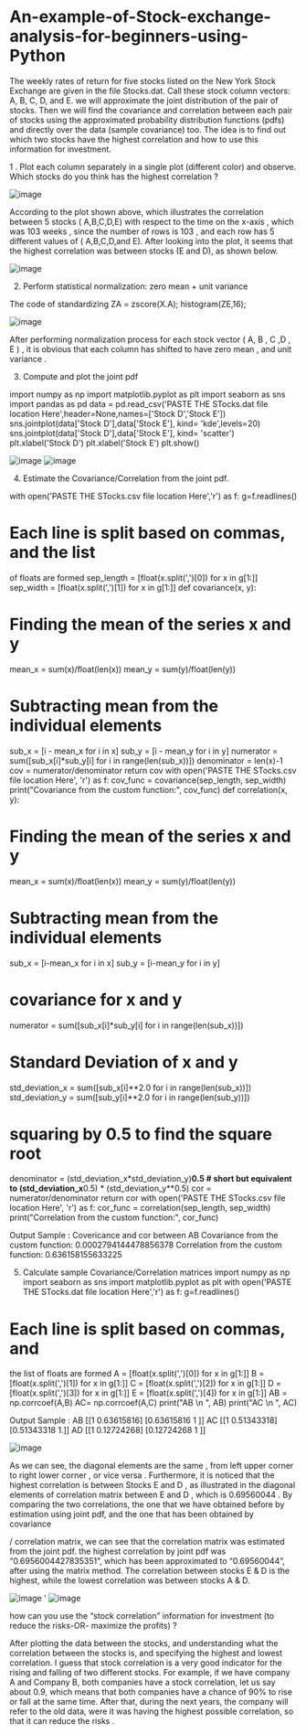 # An-example-of-Stock-exchange-analysis-for-beginners-using-Python
The weekly rates of return for five stocks listed on the New York Stock Exchange are given in the file Stocks.dat. Call these stock column vectors: A, B, C, D, and E. we will approximate the joint distribution of the pair of stocks. Then we will find the covariance and correlation between each pair of stocks using the approximated probability distribution functions (pdfs) and directly over the data (sample covariance) too. The idea is to find out which two stocks have the highest correlation and how to use this information for investment.


1 . Plot each column separately in a single plot (different color) and
observe. Which stocks do you think has the highest correlation ?

![image](https://user-images.githubusercontent.com/106637184/178302311-91b7e4c4-0f81-4b01-8826-8f0d596c0e46.png)

According to the plot shown above, which illustrates the correlation
between 5 stocks ( A,B,C,D,E) with respect to the time on the x-axis ,
which was 103 weeks , since the number of rows is 103 , and each row has
5 different values of ( A,B,C,D,and E). After looking into the plot, it seems
that the highest correlation was between stocks (E and D), as shown
below.

![image](https://user-images.githubusercontent.com/106637184/178302522-00f11d04-5fdc-4a6e-aa5d-efc7dd6927bd.png)

 2. Perform statistical normalization: zero mean + unit variance
 
The code of standardizing 
ZA = zscore(X.A);
histogram(ZE,16);

![image](https://user-images.githubusercontent.com/106637184/178302772-27cadc74-85bd-428f-9209-08fcaf07c6a5.png)

After performing normalization process for each stock vector ( A, B , C ,D , E ) , it is
obvious that each column has shifted to have zero mean , and unit variance .

3. Compute and plot the joint pdf

import numpy as np
import matplotlib.pyplot as plt
import seaborn as sns
import pandas as pd
data =
pd.read_csv('PASTE THE STocks.dat file location Here',header=None,names=['Stock D','Stock E'])
sns.jointplot(data['Stock D'],data['Stock E'],
kind= 'kde',levels=20)
sns.jointplot(data['Stock D'],data['Stock E'],
kind= 'scatter')
plt.xlabel('Stock D')
plt.xlabel('Stock E')
plt.show()

![image](https://user-images.githubusercontent.com/106637184/178303273-b17e820b-784a-4245-a8e3-10f4d6b8cf4c.png)
![image](https://user-images.githubusercontent.com/106637184/178303293-83ce5ff0-14c8-403a-a056-bf04faf065bb.png)

4. Estimate the Covariance/Correlation from the joint pdf.

with open('PASTE THE STocks.csv file location Here','r') as f:
g=f.readlines()
# Each line is split based on commas, and the list
of floats are formed
sep_length = [float(x.split(',')[0]) for x in
g[1:]]
sep_width = [float(x.split(',')[1]) for x in
g[1:]]
def covariance(x, y):
# Finding the mean of the series x and y
mean_x = sum(x)/float(len(x))
mean_y = sum(y)/float(len(y))
# Subtracting mean from the individual elements
sub_x = [i - mean_x for i in x]
sub_y = [i - mean_y for i in y]
numerator = sum([sub_x[i]*sub_y[i] for i in
range(len(sub_x))])
denominator = len(x)-1
cov = numerator/denominator
return cov
with open('PASTE THE STocks.csv file location Here', 'r') as f:
cov_func = covariance(sep_length, sep_width)
print("Covariance from the custom function:",
cov_func)
def correlation(x, y):
# Finding the mean of the series x and y
mean_x = sum(x)/float(len(x))
mean_y = sum(y)/float(len(y))
# Subtracting mean from the individual elements
sub_x = [i-mean_x for i in x]
sub_y = [i-mean_y for i in y]
# covariance for x and y
numerator = sum([sub_x[i]*sub_y[i] for i in
range(len(sub_x))])
# Standard Deviation of x and y
std_deviation_x = sum([sub_x[i]**2.0 for i in
range(len(sub_x))])
std_deviation_y = sum([sub_y[i]**2.0 for i in
range(len(sub_y))])
# squaring by 0.5 to find the square root
denominator =
(std_deviation_x*std_deviation_y)**0.5 # short but
equivalent to (std_deviation_x**0.5) *
(std_deviation_y**0.5)
cor = numerator/denominator
return cor
with open('PASTE THE STocks.csv file location Here', 'r') as f:
cor_func = correlation(sep_length, sep_width)
print("Correlation from the custom function:",
cor_func)

Output Sample : 
Covericance and cor between AB
Covariance from the custom function: 0.0002794144478856378
Correlation from the custom function: 0.636158155633225

5. Calculate sample Covariance/Correlation matrices
import numpy as np
import seaborn as sns
import matplotlib.pyplot as plt
with
open('PASTE THE STocks.dat file location Here','r') as f:
g=f.readlines()
# Each line is split based on commas, and
the list of floats are formed
A = [float(x.split(',')[0]) for x in g[1:]]
B = [float(x.split(',')[1]) for x in g[1:]]
C = [float(x.split(',')[2]) for x in g[1:]]
D = [float(x.split(',')[3]) for x in g[1:]]
E = [float(x.split(',')[4]) for x in g[1:]]
AB = np.corrcoef(A,B)
AC= np.corrcoef(A,C)
print("AB
\n ", AB)
print("AC
\n ", AC)

Output Sample : 
AB
[[1
0.63615816]
[0.63615816
1 ]]
AC
[[1
0.51343318]
[0.51343318
1.]]
AD
[[1
0.12724268]
[0.12724268
1 ]]

![image](https://user-images.githubusercontent.com/106637184/178304256-74157a03-9a9a-4ff6-bea2-e174f978f248.png)

As we can see, the diagonal elements are the same , from left upper corner to
right lower corner , or vice versa . Furthermore, it is noticed that the highest
correlation is between Stocks E and D , as illustrated in the diagonal
elements of correlation matrix between E and D , which is 0.69560044 . By
comparing the two correlations, the one that we have obtained before by
estimation using joint pdf, and the one that has been obtained by covariance

/ correlation matrix, we can see that the correlation matrix was estimated
from the joint pdf. the highest correlation by joint pdf was
“0.6956004427835351”, which has been approximated to “0.69560044”,
after using the matrix method.
The correlation between stocks E & D is the highest, while the lowest
correlation was between stocks A & D.

![image](https://user-images.githubusercontent.com/106637184/178304450-4711c373-8cad-424f-98b7-68a0f554fe75.png)
'
![image](https://user-images.githubusercontent.com/106637184/178304539-e8ff76c5-9361-4de6-9c9f-0c87be4679bf.png)

how can you use the “stock correlation” information for
investment (to reduce the risks-OR- maximize the profits) ?

After plotting the data between the stocks, and understanding what the correlation
between the stocks is, and specifying the highest and lowest correlation. I guess
that stock correlation is a very good indicator for the rising and falling of two
different stocks. For example, if we have company A and Company B, both
companies have a stock correlation, let us say about 0.9, which means that both
companies have a chance of 90% to rise or fall at the same time. After that, during
the next years, the company will refer to the old data, were it was having the
highest possible correlation, so that it can reduce the risks .
